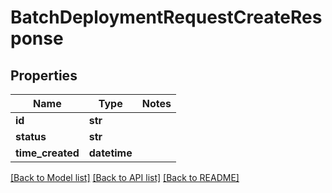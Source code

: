 # BatchDeploymentRequestCreateResponse

## Properties
Name | Type | Notes
------------ | ------------- | -------------
**id** | **str** | 
**status** | **str** | 
**time_created** | **datetime** | 

[[Back to Model list]](../README.md#documentation-for-models) [[Back to API list]](../README.md#documentation-for-api-endpoints) [[Back to README]](../README.md)


